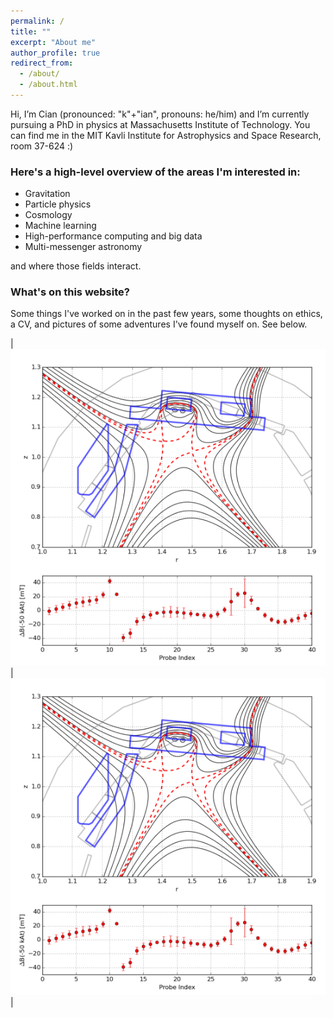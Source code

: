 ```yaml
---
permalink: /
title: ""
excerpt: "About me"
author_profile: true
redirect_from: 
  - /about/
  - /about.html
---
```


Hi, I’m Cian (pronounced: "k"+"ian", pronouns: he/him) and I’m currently pursuing a PhD in physics at Massachusetts Institute of Technology. You can find me in the MIT Kavli Institute for Astrophysics and Space Research, room 37-624 :)

### Here's a high-level overview of the areas I'm interested in: 

* Gravitation
* Particle physics
* Cosmology
* Machine learning
* High-performance computing and big data 
* Multi-messenger astronomy

and where those fields interact.

### What's on this website?
Some things I've worked on in the past few years, some thoughts on ethics, a CV, and pictures of some adventures I've found myself on. See below.

| ![Research Image](https://github.com/CianMRoche/CianMRoche.github.io/blob/1968e82e87a07df9abae4e07fca6d463177c26ba/images/ippprok.png) |![Fun Image](https://github.com/CianMRoche/CianMRoche.github.io/blob/1968e82e87a07df9abae4e07fca6d463177c26ba/images/ippprok.png)|
